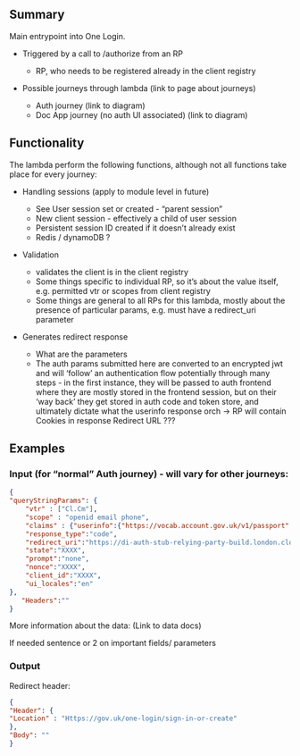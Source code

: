 ## Summary

Main entrypoint into One Login.

- Triggered by a call to /authorize from an RP

  - RP, who needs to be registered already in the client registry

- Possible journeys through lambda (link to page about journeys)
  - Auth journey (link to diagram)
  - Doc App journey (no auth UI associated) (link to diagram)

## Functionality

The lambda perform the following functions, although not all functions take place for every journey:

- Handling sessions (apply to module level in future)

  - See User session set or created - “parent session”
  - New client session - effectively a child of user session
  - Persistent session ID created if it doesn’t already exist
  - Redis / dynamoDB ?

- Validation

  - validates the client is in the client registry
  - Some things specific to individual RP, so it’s about the value itself, e.g. permitted vtr or scopes from client registry
  - Some things are general to all RPs for this lambda, mostly about the presence of particular params, e.g. must have a redirect_uri parameter

- Generates redirect response

  - What are the parameters
  - The auth params submitted here are converted to an encrypted jwt and will ‘follow’ an authentication flow potentially through many steps - in the first instance, they will be passed to auth frontend where they are mostly stored in the frontend session, but on their ‘way back’ they get stored in auth code and token store, and ultimately dictate what the userinfo response orch -> RP will contain
    Cookies in response
    Redirect URL ???

## Examples

### Input (for “normal” Auth journey) - will vary for other journeys:

```json
{
"queryStringParams": {
    "vtr" : ["Cl.Cm"],
    "scope" : "openid email phone",
    "claims" : {"userinfo":{"https://vocab.account.gov.uk/v1/passport":{"essential":true},"https://vocab.account.gov.uk/v1/coreIdentityJWT":{"essential":true},"https://vocab.account.gov.uk/v1/address":{"essential":true}}},
    "response_type":"code",
    "redirect_uri":"https://di-auth-stub-relying-party-build.london.cloudapps.digital/oidc/authorization-code/callback",
    "state":"XXXX",
    "prompt":"none",
    "nonce":"XXXX",
    "client_id":"XXXX",
    "ui_locales":"en"
},
   "Headers":""
}

```

More information about the data: (Link to data docs)

If needed sentence or 2 on important fields/ parameters

### Output

Redirect header:

```json
{
"Header": {
"Location" : "Https://gov.uk/one-login/sign-in-or-create"
},
"Body": ""
}
```
